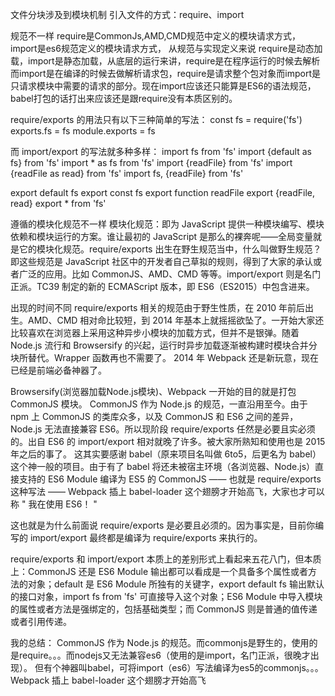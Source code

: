 文件分块涉及到模块机制
引入文件的方式：require、import





规范不一样
require是CommonJs,AMD,CMD规范中定义的模块请求方式，
import是es6规范定义的模块请求方式，
从规范与实现定义来说 require是动态加载，import是静态加载，从底层的运行来讲，require是在程序运行的时候去解析而import是在编译的时候去做解析请求包，require是请求整个包对象而import是只请求模块中需要的请求的部分。现在import应该还只能算是ES6的语法规范，babel打包的话打出来应该还是跟require没有本质区别的。


require/exports 的用法只有以下三种简单的写法：
const fs = require('fs')
exports.fs = fs
module.exports = fs

而 import/export 的写法就多种多样：
import fs from 'fs'
import {default as fs} from 'fs'
import * as fs from 'fs'
import {readFile} from 'fs'
import {readFile as read} from 'fs'
import fs, {readFile} from 'fs'

export default fs
export const fs
export function readFile
export {readFile, read}
export * from 'fs'



遵循的模块化规范不一样
模块化规范：即为 JavaScript 提供一种模块编写、模块依赖和模块运行的方案。谁让最初的 JavaScript 是那么的裸奔呢——全局变量就是它的模块化规范。require/exports 出生在野生规范当中，什么叫做野生规范？即这些规范是 JavaScript 社区中的开发者自己草拟的规则，得到了大家的承认或者广泛的应用。比如 CommonJS、AMD、CMD 等等。import/export 则是名门正派。TC39 制定的新的 ECMAScript 版本，即 ES6（ES2015）中包含进来。

出现的时间不同
require/exports 相关的规范由于野生性质，在 2010 年前后出生。AMD、CMD 相对命比较短，到 2014 年基本上就摇摇欲坠了。一开始大家还比较喜欢在浏览器上采用这种异步小模块的加载方式，但并不是银弹。随着 Node.js 流行和 Browsersify 的兴起，运行时异步加载逐渐被构建时模块合并分块所替代。Wrapper 函数再也不需要了。 2014 年 Webpack 还是新玩意，现在已经是前端必备神器了。

Browsersify(浏览器加载Node.js模块)、Webpack 一开始的目的就是打包 CommonJS 模块。 
CommonJS 作为 Node.js 的规范，一直沿用至今。由于 npm 上 CommonJS 的类库众多，以及 CommonJS 和 ES6 之间的差异，Node.js 无法直接兼容 ES6。所以现阶段 require/exports 任然是必要且实必须的。出自 ES6 的  import/export 相对就晚了许多。被大家所熟知和使用也是 2015 年之后的事了。 这其实要感谢 babel（原来项目名叫做 6to5，后更名为 babel） 这个神一般的项目。由于有了 babel 将还未被宿主环境（各浏览器、Node.js）直接支持的 ES6 Module 编译为 ES5 的 CommonJS —— 也就是 require/exports 这种写法 —— Webpack 插上 babel-loader 这个翅膀才开始高飞，大家也才可以称 " 我在使用 ES6！ "

这也就是为什么前面说 require/exports 是必要且必须的。因为事实是，目前你编写的 import/export 最终都是编译为 require/exports 来执行的。


require/exports 和 import/export 本质上的差别形式上看起来五花八门，但本质上：CommonJS 还是 ES6 Module 输出都可以看成是一个具备多个属性或者方法的对象；default 是 ES6 Module 所独有的关键字，export default fs 输出默认的接口对象，import fs from 'fs' 可直接导入这个对象；ES6 Module 中导入模块的属性或者方法是强绑定的，包括基础类型；而 CommonJS 则是普通的值传递或者引用传递。




我的总结：
CommonJS 作为 Node.js 的规范。而commonjs是野生的，使用的是require。。。而nodejs又无法兼容es6（使用的是import，名门正派，很晚才出现）。
但有个神器叫babel，可将import（es6）写法编译为es5的commonjs。。。Webpack 插上 babel-loader 这个翅膀才开始高飞